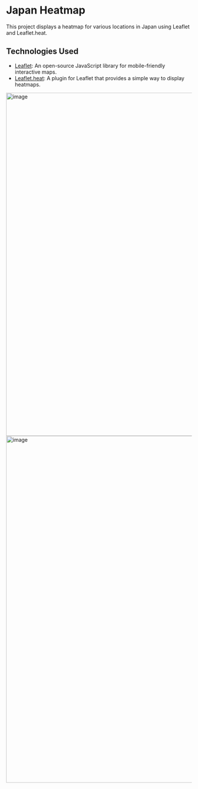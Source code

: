 # Japan Heatmap

This project displays a heatmap for various locations in Japan using Leaflet and Leaflet.heat.

## Technologies Used

- [Leaflet](https://leafletjs.com/): An open-source JavaScript library for mobile-friendly interactive maps.
- [Leaflet.heat](https://github.com/Leaflet/Leaflet.heat): A plugin for Leaflet that provides a simple way to display heatmaps.

  
<img width="931" alt="image" src="https://github.com/LittleSmile05/Jpan_Heatmap/assets/111835072/6de40154-9e1e-4025-85d0-aa1ac5e7e078">
<img width="941" alt="image" src="https://github.com/LittleSmile05/Jpan_Heatmap/assets/111835072/81cc47cf-eaf7-4412-aa9e-b27db2a2360b">
